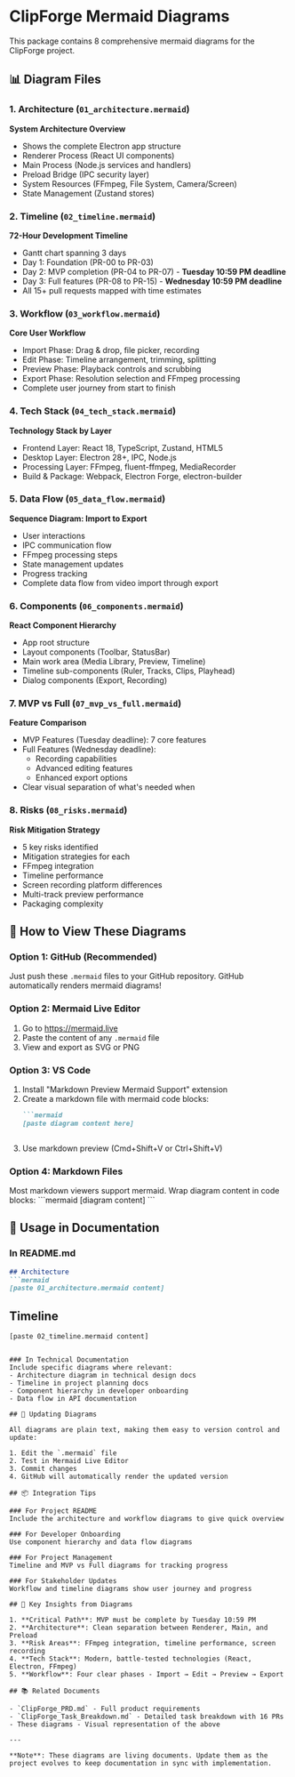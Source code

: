 # ClipForge Mermaid Diagrams

This package contains 8 comprehensive mermaid diagrams for the ClipForge project.

## 📊 Diagram Files

### 1. Architecture (`01_architecture.mermaid`)
**System Architecture Overview**
- Shows the complete Electron app structure
- Renderer Process (React UI components)
- Main Process (Node.js services and handlers)
- Preload Bridge (IPC security layer)
- System Resources (FFmpeg, File System, Camera/Screen)
- State Management (Zustand stores)

### 2. Timeline (`02_timeline.mermaid`)
**72-Hour Development Timeline**
- Gantt chart spanning 3 days
- Day 1: Foundation (PR-00 to PR-03)
- Day 2: MVP completion (PR-04 to PR-07) - **Tuesday 10:59 PM deadline**
- Day 3: Full features (PR-08 to PR-15) - **Wednesday 10:59 PM deadline**
- All 15+ pull requests mapped with time estimates

### 3. Workflow (`03_workflow.mermaid`)
**Core User Workflow**
- Import Phase: Drag & drop, file picker, recording
- Edit Phase: Timeline arrangement, trimming, splitting
- Preview Phase: Playback controls and scrubbing
- Export Phase: Resolution selection and FFmpeg processing
- Complete user journey from start to finish

### 4. Tech Stack (`04_tech_stack.mermaid`)
**Technology Stack by Layer**
- Frontend Layer: React 18, TypeScript, Zustand, HTML5
- Desktop Layer: Electron 28+, IPC, Node.js
- Processing Layer: FFmpeg, fluent-ffmpeg, MediaRecorder
- Build & Package: Webpack, Electron Forge, electron-builder

### 5. Data Flow (`05_data_flow.mermaid`)
**Sequence Diagram: Import to Export**
- User interactions
- IPC communication flow
- FFmpeg processing steps
- State management updates
- Progress tracking
- Complete data flow from video import through export

### 6. Components (`06_components.mermaid`)
**React Component Hierarchy**
- App root structure
- Layout components (Toolbar, StatusBar)
- Main work area (Media Library, Preview, Timeline)
- Timeline sub-components (Ruler, Tracks, Clips, Playhead)
- Dialog components (Export, Recording)

### 7. MVP vs Full (`07_mvp_vs_full.mermaid`)
**Feature Comparison**
- MVP Features (Tuesday deadline): 7 core features
- Full Features (Wednesday deadline):
  - Recording capabilities
  - Advanced editing features
  - Enhanced export options
- Clear visual separation of what's needed when

### 8. Risks (`08_risks.mermaid`)
**Risk Mitigation Strategy**
- 5 key risks identified
- Mitigation strategies for each
- FFmpeg integration
- Timeline performance
- Screen recording platform differences
- Multi-track preview performance
- Packaging complexity

## 🎨 How to View These Diagrams

### Option 1: GitHub (Recommended)
Just push these `.mermaid` files to your GitHub repository. GitHub automatically renders mermaid diagrams!

### Option 2: Mermaid Live Editor
1. Go to https://mermaid.live
2. Paste the content of any `.mermaid` file
3. View and export as SVG or PNG

### Option 3: VS Code
1. Install "Markdown Preview Mermaid Support" extension
2. Create a markdown file with mermaid code blocks:
   ```markdown
   ```mermaid
   [paste diagram content here]
   ```
   ```
3. Use markdown preview (Cmd+Shift+V or Ctrl+Shift+V)

### Option 4: Markdown Files
Most markdown viewers support mermaid. Wrap diagram content in code blocks:
\`\`\`mermaid
[diagram content]
\`\`\`

## 📝 Usage in Documentation

### In README.md
```markdown
## Architecture
```mermaid
[paste 01_architecture.mermaid content]
```

## Timeline
```mermaid
[paste 02_timeline.mermaid content]
```
```

### In Technical Documentation
Include specific diagrams where relevant:
- Architecture diagram in technical design docs
- Timeline in project planning docs
- Component hierarchy in developer onboarding
- Data flow in API documentation

## 🔄 Updating Diagrams

All diagrams are plain text, making them easy to version control and update:

1. Edit the `.mermaid` file
2. Test in Mermaid Live Editor
3. Commit changes
4. GitHub will automatically render the updated version

## 📦 Integration Tips

### For Project README
Include the architecture and workflow diagrams to give quick overview

### For Developer Onboarding
Use component hierarchy and data flow diagrams

### For Project Management
Timeline and MVP vs Full diagrams for tracking progress

### For Stakeholder Updates
Workflow and timeline diagrams show user journey and progress

## 🎯 Key Insights from Diagrams

1. **Critical Path**: MVP must be complete by Tuesday 10:59 PM
2. **Architecture**: Clean separation between Renderer, Main, and Preload
3. **Risk Areas**: FFmpeg integration, timeline performance, screen recording
4. **Tech Stack**: Modern, battle-tested technologies (React, Electron, FFmpeg)
5. **Workflow**: Four clear phases - Import → Edit → Preview → Export

## 📚 Related Documents

- `ClipForge_PRD.md` - Full product requirements
- `ClipForge_Task_Breakdown.md` - Detailed task breakdown with 16 PRs
- These diagrams - Visual representation of the above

---

**Note**: These diagrams are living documents. Update them as the project evolves to keep documentation in sync with implementation.
